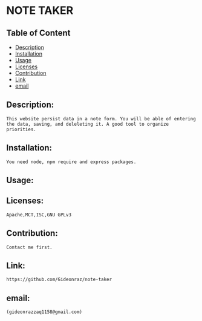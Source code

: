 
# NOTE TAKER

## Table of Content

- [Description](#Description)
- [Installation](#Installation)
- [Usage](#Usage)
- [Licenses](#Licenses)
- [Contribution](#Contribution)
- [Link](#Link)
- [email](#email)

## Description:
    This website persist data in a note form. You will be able of entering the data, saving, and deleleting it. A good tool to organize priorities.
## Installation:
    You need node, npm require and express packages.
## Usage:
    
## Licenses:
    Apache,MCT,ISC,GNU GPLv3
## Contribution:
    Contact me first.
## Link:
    https://github.com/Gideonraz/note-taker
## email:
    (gideonrazzaq1158@gmail.com)

